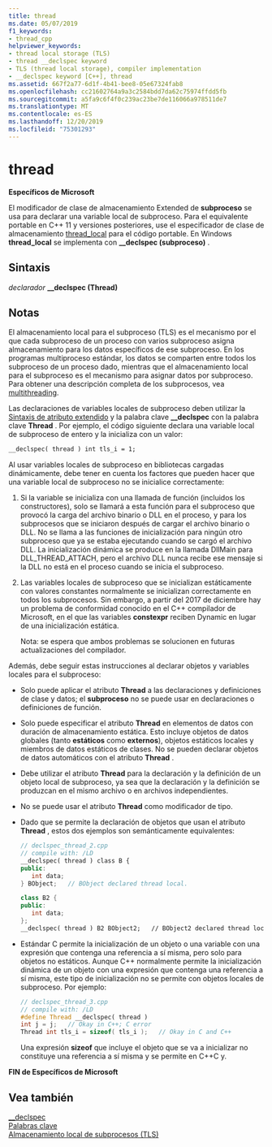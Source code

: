 ```yaml
---
title: thread
ms.date: 05/07/2019
f1_keywords:
- thread_cpp
helpviewer_keywords:
- thread local storage (TLS)
- thread __declspec keyword
- TLS (thread local storage), compiler implementation
- __declspec keyword [C++], thread
ms.assetid: 667f2a77-6d1f-4b41-bee8-05e67324fab8
ms.openlocfilehash: cc21602764a9a3c2584bdd7da62c75974ffdd5fb
ms.sourcegitcommit: a5fa9c6f4f0c239ac23be7de116066a978511de7
ms.translationtype: MT
ms.contentlocale: es-ES
ms.lasthandoff: 12/20/2019
ms.locfileid: "75301293"
---
```

# <a name="thread"></a>thread

**Específicos de Microsoft**

El modificador de clase de almacenamiento Extended de **subproceso** se usa para declarar una variable local de subproceso. Para el equivalente portable en C++ 11 y versiones posteriores, use el especificador de clase de almacenamiento [thread_local](../cpp/storage-classes-cpp.md#thread_local) para el código portable. En Windows **thread_local** se implementa con **__declspec (subproceso)** .

## <a name="syntax"></a>Sintaxis

*declarador* **__declspec (Thread)**

## <a name="remarks"></a>Notas

El almacenamiento local para el subproceso (TLS) es el mecanismo por el que cada subproceso de un proceso con varios subproceso asigna almacenamiento para los datos específicos de ese subproceso. En los programas multiproceso estándar, los datos se comparten entre todos los subproceso de un proceso dado, mientras que el almacenamiento local para el subproceso es el mecanismo para asignar datos por subproceso. Para obtener una descripción completa de los subprocesos, vea [multithreading](../parallel/multithreading-support-for-older-code-visual-cpp.md).

Las declaraciones de variables locales de subproceso deben utilizar la [Sintaxis de atributo extendido](../cpp/declspec.md) y la palabra clave **__declspec** con la palabra clave **Thread** . Por ejemplo, el código siguiente declara una variable local de subproceso de entero y la inicializa con un valor:

```cpp
__declspec( thread ) int tls_i = 1;
```

Al usar variables locales de subproceso en bibliotecas cargadas dinámicamente, debe tener en cuenta los factores que pueden hacer que una variable local de subproceso no se inicialice correctamente:

1. Si la variable se inicializa con una llamada de función (incluidos los constructores), solo se llamará a esta función para el subproceso que provocó la carga del archivo binario o DLL en el proceso, y para los subprocesos que se iniciaron después de cargar el archivo binario o DLL. No se llama a las funciones de inicialización para ningún otro subproceso que ya se estaba ejecutando cuando se cargó el archivo DLL. La inicialización dinámica se produce en la llamada DllMain para DLL_THREAD_ATTACH, pero el archivo DLL nunca recibe ese mensaje si la DLL no está en el proceso cuando se inicia el subproceso.

1. Las variables locales de subproceso que se inicializan estáticamente con valores constantes normalmente se inicializan correctamente en todos los subprocesos. Sin embargo, a partir del 2017 de diciembre hay un problema de conformidad conocido en el C++ compilador de Microsoft, en el que las variables **constexpr** reciben Dynamic en lugar de una inicialización estática.

   Nota: se espera que ambos problemas se solucionen en futuras actualizaciones del compilador.

Además, debe seguir estas instrucciones al declarar objetos y variables locales para el subproceso:

- Solo puede aplicar el atributo **Thread** a las declaraciones y definiciones de clase y datos; el **subproceso** no se puede usar en declaraciones o definiciones de función.

- Solo puede especificar el atributo **Thread** en elementos de datos con duración de almacenamiento estática. Esto incluye objetos de datos globales (tanto **estáticos** como **externos**), objetos estáticos locales y miembros de datos estáticos de clases. No se pueden declarar objetos de datos automáticos con el atributo **Thread** .

- Debe utilizar el atributo **Thread** para la declaración y la definición de un objeto local de subproceso, ya sea que la declaración y la definición se produzcan en el mismo archivo o en archivos independientes.

- No se puede usar el atributo **Thread** como modificador de tipo.

- Dado que se permite la declaración de objetos que usan el atributo **Thread** , estos dos ejemplos son semánticamente equivalentes:

    ```cpp
    // declspec_thread_2.cpp
    // compile with: /LD
    __declspec( thread ) class B {
    public:
       int data;
    } BObject;   // BObject declared thread local.

    class B2 {
    public:
       int data;
    };
    __declspec( thread ) B2 BObject2;   // BObject2 declared thread local.
    ```

- Estándar C permite la inicialización de un objeto o una variable con una expresión que contenga una referencia a sí misma, pero solo para objetos no estáticos. Aunque C++ normalmente permite la inicialización dinámica de un objeto con una expresión que contenga una referencia a sí misma, este tipo de inicialización no se permite con objetos locales de subproceso. Por ejemplo:

   ```cpp
   // declspec_thread_3.cpp
   // compile with: /LD
   #define Thread __declspec( thread )
   int j = j;   // Okay in C++; C error
   Thread int tls_i = sizeof( tls_i );   // Okay in C and C++
   ```

   Una expresión **sizeof** que incluye el objeto que se va a inicializar no constituye una referencia a sí misma y se permite en C++C y.

**FIN de Específicos de Microsoft**

## <a name="see-also"></a>Vea también

[__declspec](../cpp/declspec.md)<br/>
[Palabras clave](../cpp/keywords-cpp.md)<br/>
[Almacenamiento local de subprocesos (TLS)](../parallel/thread-local-storage-tls.md)